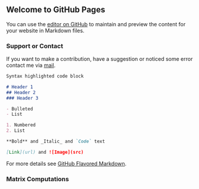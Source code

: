 ## Welcome to GitHub Pages

You can use the [editor on GitHub](https://github.com/sagisk/Matrix-Computations/edit/gh-pages/index.md) to maintain and preview the content for your website in Markdown files.

### Support or Contact

If you want to make a contribution, have a suggestion or noticed some error contact me via [mail](mailto:tone.menu@mail.ru).

```markdown
Syntax highlighted code block

# Header 1
## Header 2
### Header 3

- Bulleted
- List

1. Numbered
2. List

**Bold** and _Italic_ and `Code` text

[Link](url) and ![Image](src)
```

For more details see [GitHub Flavored Markdown](https://guides.github.com/features/mastering-markdown/).

### Matrix Computations
